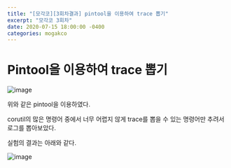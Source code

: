 ```yaml
---
title: "[모각코][3회차결과] pintool을 이용하여 trace 뽑기"
excerpt: "모각코 3회차"
date: 2020-07-15 18:00:00 -0400
categories: mogakco
---
```


# Pintool을 이용하여 trace 뽑기

![image](https://user-images.githubusercontent.com/33623107/88260672-ce69fa00-ccff-11ea-9b07-6d1f5038e87f.png)

위와 같은 pintool을 이용하였다.


 corutil의 많은 명령어 중에서 너무 어렵지 않게 trace를 뽑을 수 있는 명령어만 추려서 로그를 뽑아보았다.
 
 실험의 결과는 아래와 같다.
 
 ![image](https://user-images.githubusercontent.com/33623107/88260751-fd806b80-ccff-11ea-948b-3117009ec7d4.png)
